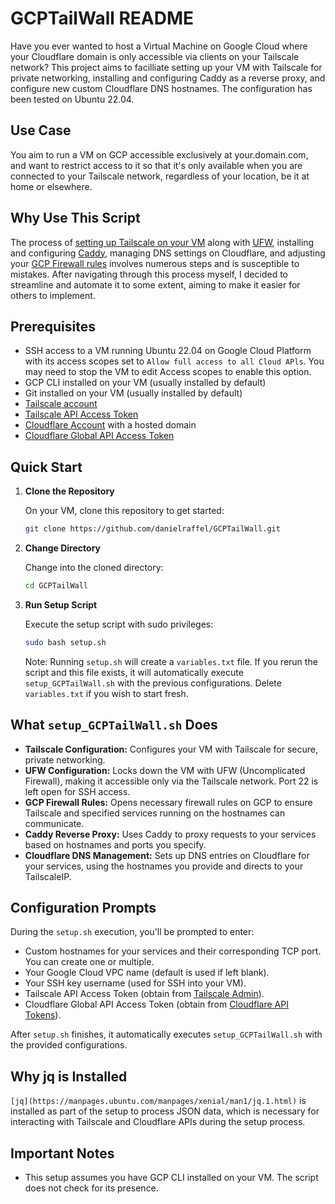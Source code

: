 # GCPTailWall README

Have you ever wanted to host a Virtual Machine on Google Cloud where your Cloudflare domain is only accessible via clients on your Tailscale network? This project aims to facilliate setting up your VM with Tailscale for private networking, installing and configuring Caddy as a reverse proxy, and configure new custom Cloudflare DNS hostnames. The configuration has been tested on Ubuntu 22.04.

## Use Case
You aim to run a VM on GCP accessible exclusively at your.domain.com, and want to restrict access to it so that it's only available when you are connected to your Tailscale network, regardless of your location, be it at home or elsewhere.

## Why Use This Script
The process of [setting up Tailscale on your VM](https://tailscale.com/kb/1147/cloud-gce) along with [UFW](https://tailscale.com/kb/1077/secure-server-ubuntu-18-04), installing and configuring [Caddy](https://caddyserver.com), managing DNS settings on Cloudflare, and adjusting your [GCP Firewall rules](https://cloud.google.com/firewall/docs/firewalls) involves numerous steps and is susceptible to mistakes. After navigating through this process myself, I decided to streamline and automate it to some extent, aiming to make it easier for others to implement.

## Prerequisites

- SSH access to a VM running Ubuntu 22.04 on Google Cloud Platform with its access scopes set to `Allow full access to all Cloud APls`. You may need to stop the VM to edit Access scopes to enable this option.
- GCP CLI installed on your VM (usually installed by default)
- Git installed on your VM (usually installed by default)
- [Tailscale account](https://tailscale.com)
- [Tailscale API Access Token](https://developers.cloudflare.com/fundamentals/api/get-started/keys/)
- [Cloudflare Account](https://www.cloudflare.com) with a hosted domain
- [Cloudflare Global API Access Token](https://login.tailscale.com/admin/authkeys)

## Quick Start

1. **Clone the Repository**

   On your VM, clone this repository to get started:

   ```bash
   git clone https://github.com/danielraffel/GCPTailWall.git
   ```

2. **Change Directory**

   Change into the cloned directory:

   ```bash
   cd GCPTailWall
   ```

3. **Run Setup Script**

   Execute the setup script with sudo privileges:

   ```bash
   sudo bash setup.sh
   ```

   Note: Running `setup.sh` will create a `variables.txt` file. If you rerun the script and this file exists, it will automatically execute `setup_GCPTailWall.sh` with the previous configurations. Delete `variables.txt` if you wish to start fresh.

## What `setup_GCPTailWall.sh` Does

- **Tailscale Configuration:** Configures your VM with Tailscale for secure, private networking.
- **UFW Configuration:** Locks down the VM with UFW (Uncomplicated Firewall), making it accessible only via the Tailscale network. Port 22 is left open for SSH access.
- **GCP Firewall Rules:** Opens necessary firewall rules on GCP to ensure Tailscale and specified services running on the hostnames can communicate.
- **Caddy Reverse Proxy:** Uses Caddy to proxy requests to your services based on hostnames and ports you specify.
- **Cloudflare DNS Management:** Sets up DNS entries on Cloudflare for your services, using the hostnames you provide and directs to your TailscaleIP.

## Configuration Prompts

During the `setup.sh` execution, you'll be prompted to enter:

- Custom hostnames for your services and their corresponding TCP port. You can create one or multiple.
- Your Google Cloud VPC name (default is used if left blank).
- Your SSH key username (used for SSH into your VM).
- Tailscale API Access Token (obtain from [Tailscale Admin](https://login.tailscale.com/admin/authkeys)).
- Cloudflare Global API Access Token (obtain from [Cloudflare API Tokens](https://developers.cloudflare.com/fundamentals/api/get-started/keys/)).

After `setup.sh` finishes, it automatically executes `setup_GCPTailWall.sh` with the provided configurations.

## Why jq is Installed

`[jq](https://manpages.ubuntu.com/manpages/xenial/man1/jq.1.html)` is installed as part of the setup to process JSON data, which is necessary for interacting with Tailscale and Cloudflare APIs during the setup process.

## Important Notes

- This setup assumes you have GCP CLI installed on your VM. The script does not check for its presence.
